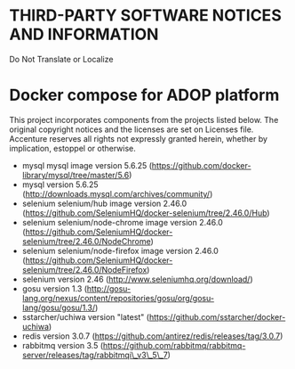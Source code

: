 # THIRD-PARTY SOFTWARE NOTICES AND INFORMATION
Do Not Translate or Localize

# Docker compose for ADOP platform
This project incorporates components from the projects listed below. The original copyright notices and the licenses are set on Licenses file. Accenture reserves all rights not expressly granted herein, whether by implication, estoppel or otherwise.

- mysql mysql image version 5.6.25 (https://github.com/docker-library/mysql/tree/master/5.6)
- mysql version 5.6.25 (http://downloads.mysql.com/archives/community/)
- selenium selenium/hub image version 2.46.0 (https://github.com/SeleniumHQ/docker-selenium/tree/2.46.0/Hub)
- selenium selenium/node-chrome image version 2.46.0 (https://github.com/SeleniumHQ/docker-selenium/tree/2.46.0/NodeChrome)
- selenium selenium/node-firefox image version 2.46.0 (https://github.com/SeleniumHQ/docker-selenium/tree/2.46.0/NodeFirefox)
- selenium version 2.46 (http://www.seleniumhq.org/download/)
- gosu version 1.3 (http://gosu-lang.org/nexus/content/repositories/gosu/org/gosu-lang/gosu/gosu/1.3/)
- sstarcher/uchiwa version "latest" (https://github.com/sstarcher/docker-uchiwa)
- redis version 3.0.7 (https://github.com/antirez/redis/releases/tag/3.0.7)
- rabbitmq version 3.5 (https://github.com/rabbitmq/rabbitmq-server/releases/tag/rabbitmqi\_v3\_5\_7)

